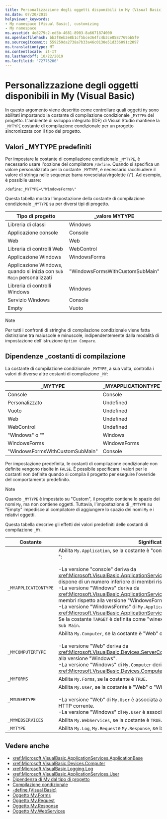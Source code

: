 ```yaml
---
title: Personalizzazione degli oggetti disponibili in My (Visual Basic)
ms.date: 07/20/2015
helpviewer_keywords:
- My namespace [Visual Basic], customizing
- My namespace
ms.assetid: 4e8279c2-ed5b-4681-8903-8a6671874000
ms.openlocfilehash: bb3f8eb2e8b1cf5bce364fc4b3ce0587769bb5f9
ms.sourcegitcommit: 559259da2738a7b33a46c0130e51d336091c2097
ms.translationtype: MT
ms.contentlocale: it-IT
ms.lasthandoff: 10/22/2019
ms.locfileid: "72775206"
---
```

# <a name="customizing-which-objects-are-available-in-my-visual-basic"></a>Personalizzazione degli oggetti disponibili in My (Visual Basic)

In questo argomento viene descritto come controllare quali oggetti `My` sono abilitati impostando la costante di compilazione condizionale `_MYTYPE` del progetto. L'ambiente di sviluppo integrato (IDE) di Visual Studio mantiene la `_MYTYPE` costante di compilazione condizionale per un progetto sincronizzata con il tipo del progetto.  
  
## <a name="predefined-_mytype-values"></a>Valori \_MYTYPE predefiniti  

Per impostare la costante di compilazione condizionale `_MYTYPE`, è necessario usare l'opzione del compilatore `/define`. Quando si specifica un valore personalizzato per la costante `_MYTYPE`, è necessario racchiudere il valore di stringa nelle sequenze barra rovesciata/virgolette (\\"). Ad esempio, è possibile usare:  
  
```console  
/define:_MYTYPE=\"WindowsForms\"  
```  
  
 Questa tabella mostra l'impostazione della costante di compilazione condizionale `_MYTYPE` su per diversi tipi di progetto.  
  
|Tipo di progetto|\_valore MYTYPE|  
|------------------|--------------------|  
|Libreria di classi|Windows|  
|Applicazione console|Console|  
|Web|Web|  
|Libreria di controlli Web|WebControl|  
|Applicazione Windows|WindowsForms|  
|Applicazione Windows, quando si inizia con `Sub Main` personalizzati|"WindowsFormsWithCustomSubMain"|  
|Libreria di controlli Windows|Windows|  
|Servizio Windows|Console|  
|Empty|Vuoto|  
  
> [!NOTE]
> Per tutti i confronti di stringhe di compilazione condizionale viene fatta distinzione tra maiuscole e minuscole, indipendentemente dalla modalità di impostazione dell'istruzione `Option Compare`.  
  
## <a name="dependent-_my-compilation-constants"></a>Dipendenze \_costanti di compilazione  

La costante di compilazione condizionale `_MYTYPE`, a sua volta, controlla i valori di diverse altre costanti di compilazione `_MY`:  
  
|\_MYTYPE|\_MYAPPLICATIONTYPE|\_MYCOMPUTERTYPE|\_le forme|\_MYUSERTYPE|\_WEBSERVICE|  
|--------------|-------------------------|----------------------|---------------|------------------|---------------------|  
|Console|Console|Windows|Undefined|Windows|true|  
|Personalizzato|Undefined|Undefined|Undefined|Undefined|Undefined|  
|Vuoto|Undefined|Undefined|Undefined|Undefined|Undefined|  
|Web|Undefined|Web|false|Web|false|  
|WebControl|Undefined|Web|false|Web|true|  
|"Windows" o ""|Windows|Windows|Undefined|Windows|true|  
|WindowsForms|WindowsForms|Windows|true|Windows|true|  
|"WindowsFormsWithCustomSubMain"|Console|Windows|true|Windows|true|  
  
 Per impostazione predefinita, le costanti di compilazione condizionale non definite vengono risolte in `FALSE`. È possibile specificare i valori per le costanti non definite quando si compila il progetto per eseguire l'override del comportamento predefinito.  
  
> [!NOTE]
> Quando `_MYTYPE` è impostato su "Custom", il progetto contiene lo spazio dei nomi `My`, ma non contiene oggetti. Tuttavia, l'impostazione di `_MYTYPE` su "Empty" impedisce al compilatore di aggiungere lo spazio dei nomi `My` e i relativi oggetti.  
  
 Questa tabella descrive gli effetti dei valori predefiniti delle costanti di compilazione `_MY`.  
  
|Costante|Significato|  
|--------------|-------------|  
|`_MYAPPLICATIONTYPE`|Abilita `My.Application`, se la costante è "console," Windows "o" WindowsForms ":<br /><br /> -La versione "console" deriva da <xref:Microsoft.VisualBasic.ApplicationServices.ConsoleApplicationBase>. e dispone di un numero inferiore di membri rispetto alla versione "Windows".<br />-La versione "Windows" deriva da <xref:Microsoft.VisualBasic.ApplicationServices.ApplicationBase>. e ha meno membri rispetto alla versione "WindowsForms".<br />-La versione "WindowsForms" di `My.Application` deriva da <xref:Microsoft.VisualBasic.ApplicationServices.WindowsFormsApplicationBase>. Se la costante `TARGET` è definita come "winexe", la classe include un metodo di `Sub Main`.|  
|`_MYCOMPUTERTYPE`|Abilita `My.Computer`, se la costante è "Web" o "Windows":<br /><br /> -La versione "Web" deriva da <xref:Microsoft.VisualBasic.Devices.ServerComputer>e ha meno membri rispetto alla versione "Windows".<br />-La versione "Windows" di `My.Computer` deriva da <xref:Microsoft.VisualBasic.Devices.Computer>.|  
|`_MYFORMS`|Abilita `My.Forms`, se la costante è `TRUE`.|  
|`_MYUSERTYPE`|Abilita `My.User`, se la costante è "Web" o "Windows":<br /><br /> -La versione "Web" di `My.User` è associata all'identità utente della richiesta HTTP corrente.<br />-La versione "Windows" di `My.User` è associata all'entità corrente del thread.|  
|`_MYWEBSERVICES`|Abilita `My.WebServices`, se la costante è `TRUE`.|  
|`_MYTYPE`|Abilita `My.Log`, `My.Request`e `My.Response`, se la costante è "Web".|  
  
## <a name="see-also"></a>Vedere anche

- <xref:Microsoft.VisualBasic.ApplicationServices.ApplicationBase>
- <xref:Microsoft.VisualBasic.Devices.Computer>
- <xref:Microsoft.VisualBasic.Logging.Log>
- <xref:Microsoft.VisualBasic.ApplicationServices.User>
- [Dipendenza di My dal tipo di progetto](../../../visual-basic/developing-apps/development-with-my/how-my-depends-on-project-type.md)
- [Compilazione condizionale](../../../visual-basic/programming-guide/program-structure/conditional-compilation.md)
- [-define (Visual Basic)](../../../visual-basic/reference/command-line-compiler/define.md)
- [Oggetto My.Forms](../../../visual-basic/language-reference/objects/my-forms-object.md)
- [Oggetto My.Request](../../../visual-basic/language-reference/objects/my-request-object.md)
- [Oggetto My.Response](../../../visual-basic/language-reference/objects/my-response-object.md)
- [Oggetto My.WebServices](../../../visual-basic/language-reference/objects/my-webservices-object.md)
